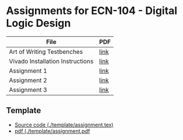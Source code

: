 Assignments for ECN-104 - Digital Logic Design
==============================================

<table>
<thead>
<tr>
<th>File</th>
<th>PDF</th>
<!-- <th>Verilog files (Listings)</th>
<th>Testbenches</th> -->
</tr>
</thead>
<tbody>
<tr>
<td>Art of Writing Testbenches</td>
<td><a href="art_of_writing_testbenches/aowt.pdf">link</a></td>
<!-- <td><a href="assignment_1/verilog_files">link</a></td>
<td>-</td> -->
</tr>
<tr>
<td>Vivado Installation Instructions</td>
<td><a href="installation_instructions/vivado_installation_instruction.pdf">link</a></td>
<!-- <td>-</td>
<td>-</td> -->
</tr>
<tr>
<td>Assignment 1</td>
<td><a href="assignment_1/assignment.pdf">link</a></td>
<!-- <td><a href="assignment_1/verilog_files">link</a></td>
<td><a href="assignment_1/testbenches">link</a></td> -->
</tr>
<tr>
<td>Assignment 2</td>
<td><a href="assignment_2/assignment.pdf">link</a></td>
<!-- <td><a href="assignment_1/verilog_files">link</a></td>
<td>-</td> -->
</tr>
<tr>
<td>Assignment 3</td>
<td><a href="assignment_3/assignment.pdf">link</a></td>
<!-- <td>-</td>
<td>-</td> -->
</tr></tbody></table>

<h2>Template</h2>
<ul>
<li> <a href="./template/assignment.tex">Source code (./template/assignment.tex)</a>
<li> <a href="./template/assignment.pdf">pdf (./template/assignment.pdf</a>
</ul>
 
